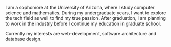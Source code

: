 I am a sophomore at the University of Arizona, where I study computer science and mathematics.
During my undergraduate years, I want to explore the tech field as well to find my true passion.
After graduation, I am planning to work in the industry before I continue my education in graduate school.

Currently my interests are web-development, software architecture and database design.
